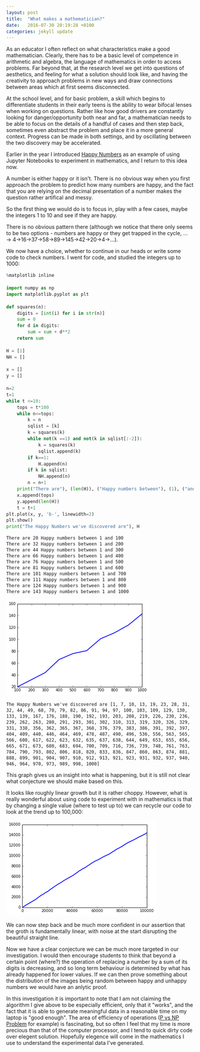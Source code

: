 ```yaml
---
layout: post
title:  "What makes a mathematician?"
date:   2016-07-30 20:19:28 +0100
categories: jekyll update
---
```


As an educator I often reflect on what characteristics make a good mathematician. Clearly, there has to be a basic level of competence in arithmetic and algebra, the language of mathematics in order to access problems. Far beyond that, at the research level we get into questions of aesthetics, and feeling for what a solution should look like, and having the creativity to approach problems in new ways and draw connections between areas which at first seems disconnected.

At the school level, and for basic problem, a skill which begins to differentiate students in their early teens is the ability to wear bifocal lenses when working on questions. Rather like how good drivers are constantly looking for danger/opportunity both near and far, a mathematician needs to be able to focus on the details of a handful of cases and then step back, sometimes even abstract the problem and place it in a more general context. Progress can be made in both settings, and by oscillating between the two discovery may be accelerated.

Earlier in the year I introduced [Happy Numbers](http://coopermaths.com/jekyll/update/2016/03/15/Happy-Numbers.html) as an example of using Jupyter Notebooks to experiment in mathematics, and I return to this idea now.

A number is either happy or it isn't. There is no obvious way when you first approach the problem to predict how many numbers are happy, and the fact that you are relying on the decimal presentation of a number makes the question rather artifical and messy.

So the first thing we would do is to focus in, play with a few cases, maybe the integers 1 to 10 and see if they are happy.

There is no obvious pattern there (although we notice that there only seems to be two options - numbers are happy or they get trapped in the cycle, ... → 4→16→37→58→89→145→42→20→4→...).

We now have a choice, whether to continue in our heads or write some code to check numbers. I went for code, and studied the integers up to 1000:

```python
%matplotlib inline

import numpy as np
import matplotlib.pyplot as plt

def squares(n):
    digits = [int(i) for i in str(n)]
    sum = 0
    for d in digits:
        sum = sum + d**2
    return sum

H = [1]
NH = []

x = []
y = []

n=2
t=1
while t <=10:
    tops = t*100
    while n<=tops:
        k = n
        sqlist = [k]
        k = squares(k)
        while not(k ==1) and not(k in sqlist[:-2]):
            k = squares(k)
            sqlist.append(k)
        if k==1:
            H.append(n)
        if k in sqlist:
            NH.append(n)
        n = n+1
    print("There are"), (len(H)), ("Happy numbers between"), (1), ("and"), (tops)
    x.append(tops)
    y.append(len(H))
    t = t+1
plt.plot(x, y, 'b-', linewidth=2)
plt.show()
print("The Happy Numbers we've discovered are"), H
```

    There are 20 Happy numbers between 1 and 100
    There are 32 Happy numbers between 1 and 200
    There are 44 Happy numbers between 1 and 300
    There are 66 Happy numbers between 1 and 400
    There are 76 Happy numbers between 1 and 500
    There are 81 Happy numbers between 1 and 600
    There are 101 Happy numbers between 1 and 700
    There are 111 Happy numbers between 1 and 800
    There are 124 Happy numbers between 1 and 900
    There are 143 Happy numbers between 1 and 1000



![png](/assets/output_0_1.png "Frequency of Happy Numbers up to 1,000")


    The Happy Numbers we've discovered are [1, 7, 10, 13, 19, 23, 28, 31, 32, 44, 49, 68, 70, 79, 82, 86, 91, 94, 97, 100, 103, 109, 129, 130, 133, 139, 167, 176, 188, 190, 192, 193, 203, 208, 219, 226, 230, 236, 239, 262, 263, 280, 291, 293, 301, 302, 310, 313, 319, 320, 326, 329, 331, 338, 356, 362, 365, 367, 368, 376, 379, 383, 386, 391, 392, 397, 404, 409, 440, 446, 464, 469, 478, 487, 490, 496, 536, 556, 563, 565, 566, 608, 617, 622, 623, 632, 635, 637, 638, 644, 649, 653, 655, 656, 665, 671, 673, 680, 683, 694, 700, 709, 716, 736, 739, 748, 761, 763, 784, 790, 793, 802, 806, 818, 820, 833, 836, 847, 860, 863, 874, 881, 888, 899, 901, 904, 907, 910, 912, 913, 921, 923, 931, 932, 937, 940, 946, 964, 970, 973, 989, 998, 1000]

This graph gives us an insight into what is happening, but it is still not clear what conjecture we should make based on this.

It looks like roughly linear growth but it is rather choppy. However, what is really wonderful about using code to experiment with in mathematics is that by changing a single value (where to test up to) we can recycle our code to look at the trend up to 100,000:


![png](/assets/biggertest.png "Frequency of Happy Numbers up to 100,000")

We can now step back and be much more confident in our assertion that the groth is fundamentally linear, with noise at the start disrupting the beautiful straight line. 

Now we have a clear conjecture we can be much more targeted in our investigation. I would then encourage students to think that beyond a certain point (where?) the operation of replacing a number by a sum of its digits is decreasing, and so long term behaviour is determined by what has already happened for lower values. If we can then prove something about the distribution of the images being random between happy and unhappy numbers we would have an anlytic proof.

In this investigation it is important to note that I am not claiming the algorithm I give above to be especially efficient, only that it "works", and the fact that it is able to generate meaningful data in a reasonable time on my laptop is "good enough". The area of efficiency of operations ([P vs NP Problem](http://www.claymath.org/millennium-problems/p-vs-np-problem) for example) is fascinating, but so often I feel that my time is more precious than that of the computer processor, and I tend to quick dirty code over elegent solution. Hopefully elegence will come in the mathematics I use to understand the experimental data I've generated.